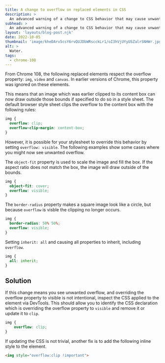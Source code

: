 ```yaml
---
title: A change to overflow on replaced elements in CSS
description: >
  An advanced warning of a change to CSS behavior that may cause unwanted overflow.
subhead: >
  An advanced warning of a change to CSS behavior that may cause unwanted overflow.
layout: 'layouts/blog-post.njk'
date: 2022-10-05
thumbnail: 'image/kheDArv5csY6rvQUJDbWRscckLr1/oI3hVjUYyUSZalrSNHWr.jpg'
alt: >
  Water.
tags:
  - chrome-108
---
```


From Chrome 108, the following replaced elements respect the overflow property: `img`, `video` and `canvas`. In earlier versions of Chrome, this property was ignored on these elements.

This means that an image which was earlier clipped to its content box can now draw outside those bounds if specified to do so in a style sheet. The default browser style sheet clips the overflow to the content box with the following rules:

```css
img {
  overflow: clip;
  overflow-clip-margin: content-box;
}
```

However, it is possible for your stylesheet to override this behavior by setting `overflow: visible`. The following examples show some cases where you might now see unwanted overflow.

The `object-fit` property is used to scale the image and fill the box. If the aspect ratio does not match the box, the image will draw outside of the bounds.

```css
img {
  object-fit: cover;
  overflow: visible;
}
```

The `border-radius` property makes a square image look like a circle, but because `overflow` is visble the clipping no longer occurs.

```css
img {
  border-radius: 50% 50%;
  overflow: visible;
}
```

Setting `inherit: all` and causing all properties to inherit, including `overflow`.

```css
img {
  all: inherit;
}
```

## Solution

If this change means you see unwanted overflow, and overriding the overflow property to visible is not intentional, inspect the CSS applied to the element via DevTools. This should allow you to identify the CSS declaration which is overriding the overflow property to `visible` and remove it or update it to `clip`.

```css
img {
    overflow: clip;
}
```

If updating the CSS is not trivial, another fix is to add the following inline style to the element.

```html
<img style="overflow:clip !important">
```
